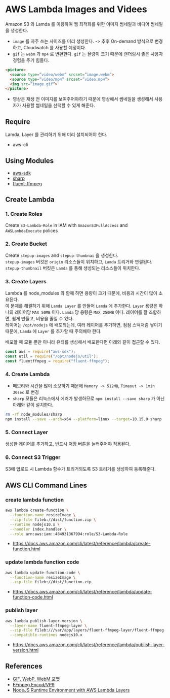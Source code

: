 # AWS Lambda Images and Videes

Amazon S3 와 Lamda 를 이용하여 웹 최적화를 위한 이미지 썸네일과 비디어 썸네일을 생성한다.

- `image` 를 자주 쓰는 사이즈를 미리 생성한다. -> 추후 On-demand 방식으로 변경하고, Cloudwatch 를 사용할 예정이다.
- `gif` 는 `webm` 과 `mp4` 로 변환한다. `gif` 는 욜량이 크기 때문에 랜더링시 좋은 사용자 경험을 주기 힘들다.
```html
<picture>
  <source type=”video/webm” srcset=”image.webm”>
  <source type=”video/mp4” srcset=”video.mp4”>
  <img src=”image.gif”>
</picture>
```
- 영상은 재생 전 이미지를 보여주어야하기 때문에 영상에서 썸네일을 생성해서 사용자가 사용할 썸네일을 선택할 수 있게 해준다.

## Require

Lamda, Layer 를 관리하기 위해 미리 설치되어야 한다.

- aws-cli

## Using Modules

- [aws-sdk](https://docs.aws.amazon.com/AWSJavaScriptSDK/latest/index.html)
- [sharp](https://sharp.pixelplumbing.com/en/stable/)
- [fluent-ffmpeg](https://github.com/fluent-ffmpeg/node-fluent-ffmpeg)

## Create Lambda

### 1. Create Roles

Create `S3-Lambda-Role` in IAM with `AmazonS3FullAccess` and `AWSLambdaExecute` polices

### 2. Create Bucket

Create `stepup-images` and `stepup-thumbnai` 을 생성한다.  
`stepup-images` 버킷은 `origin` 리소스들이 위치하고, `Lamda` 트리거와 연결된다.  
`stepup-thumbnail` 버킷은 `Lamda` 를 통해 생성되는 리소스들이 위치한다.

### 3. Create Layers

Lambda 를 node_modules 와 함께 하면 용량이 크기 때문에, 비용과 시간이 많이 소요된다.  
이 문제를 해결하기 위해 `Lamda Layer` 를 만들어 `Lamda` 에 추가한다. `Layer` 용량은 하나의 레이어당 `MAX 50MB` 이다. `Lamda` 당 용량은 `MAX 250MB` 이다. 레이어를 잘 조합하면, 쉽게 만들고, 비용을 줄일 수 있다.  
레이어는 `/opt/nodejs` 에 배포되는데, 여러 레이어를 추가하면, 점점 스택처럼 쌓이기 때문에, `Lamda` 에 `Layer` 를 추가할 때 주의해야 한다.  

배포할 때 모듈 뿐만 아니라 유티를 생성해서 배포한다면 아래와 같이 접근할 수 있다.

```javascript
const aws = require("aws-sdk");
const util = require("/opt/nodejs/util");
const fluentffmpeg = require("fluent-ffmpeg");
```

### 4. Create Lambda

- 메모리와 시간을 많이 소모하기 때문에 `Memory -> 512MB`, `Timeout -> 1min 30sec` 로 변경
- `sharp` 모듈은 리눅스에서 에러가 발생하므로 `npm install --save sharp` 가 아닌 아래와 같이 설치한다.
```bash
rm -rf node_modules/sharp
npm install --save --arch=x64 --platform=linux --target=10.15.0 sharp
```

### 5. Connect Layer

생성한 레이어를 추가하고, 반드시 저장 버튼을 눌러주어야 적용된다.

### 6. Connect S3 Trigger

S3에 업로드 시 Lambda 함수가 트리거되도록 S3 트리거를 생성하여 등록해준다.

## AWS CLI Command Lines

### create lambda function

```bash
aws lambda create-function \
  --function-name resizeImage \
  --zip-file fileb://dist/function.zip \
  --runtime nodejs10.x \
  --handler index.handler \
  --role arn:aws:iam::484931367994:role/S3-Lambda-Role
```

- https://docs.aws.amazon.com/cli/latest/reference/lambda/create-function.html

### update lambda function code

```bash
aws lambda update-function-code \
  --function-name resizeImage \
  --zip-file fileb://dist/function.zip
```

- https://docs.aws.amazon.com/cli/latest/reference/lambda/update-function-code.html

### publish layer

```bash
aws lambda publish-layer-version \
  --layer-name fluent-ffmpeg-layer \
  --zip-file fileb:///var/app/layers/fluent-ffmpeg-layer/fluent-ffmpeg-layer.zip \
  --compatible-runtimes nodejs10.x
```

- https://docs.aws.amazon.com/cli/latest/reference/lambda/publish-layer-version.html


## References

- [GIF, WebP, WebM 포맷](#https://kr.bandisoft.com/honeycam/help/file_format/)
- [FFmpeg Encod/VP9](https://trac.ffmpeg.org/wiki/Encode/VP9)
- [NodeJS Runtime Environment with AWS Lambda Layers](https://medium.com/@anjanava.biswas/nodejs-runtime-environment-with-aws-lambda-layers-f3914613e20e)
